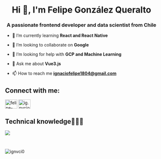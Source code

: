 <h1 align="center">Hi 👋, I'm Felipe González Queralto</h1>
<h3 align="center">A passionate frontend developer and data scientist from Chile</h3>


- 🌱 I’m currently learning **React and React Native**

- 👯 I’m looking to collaborate on **Google**

- 🤝 I’m looking for help with **GCP and Machine Learning**

- 💬 Ask me about **Vue3.js**

- 📫 How to reach me **ignaciofelipe1804@gmail.com**

<h2 align="left">Connect with me:</h2>

<p align="left">
<a href="https://linkedin.com/in/felipe-gonzalez-8936061b9" target="blank"><img align="center" src="https://raw.githubusercontent.com/rahuldkjain/github-profile-readme-generator/master/src/images/icons/Social/linked-in-alt.svg" alt="felipe-gonzalez-8936061b9" height="30" width="40" /></a>
<a href="https://instagram.com/ig.nvcio" target="blank"><img align="center" src="https://raw.githubusercontent.com/rahuldkjain/github-profile-readme-generator/master/src/images/icons/Social/instagram.svg" alt="ig.nvcio" height="30" width="40" /></a>
</p>

<h2 >Technical knowledge👨🏻‍💻</h2>
<!--tech stack icons-->
<p align="left">
  <a href="https://skillicons.dev">
    <img src="https://skillicons.dev/icons?i=js,androidstudio,java,py,css,html,nodejs,firebase,git,github,docker,materialui,postman,vscode,ai,ps,ae,xd,angular,bootstrap,cloudflare,discord,django,fastapi,gcp,nuxt,pinia,sqlite,vue,vuetify&perline=12" />
  </a>
</p>
<br>

<p><img align="center" src="https://github-readme-stats.vercel.app/api/top-langs?username=ignvci0&show_icons=true&locale=en&layout=compact" alt="ignvci0" /></p>
